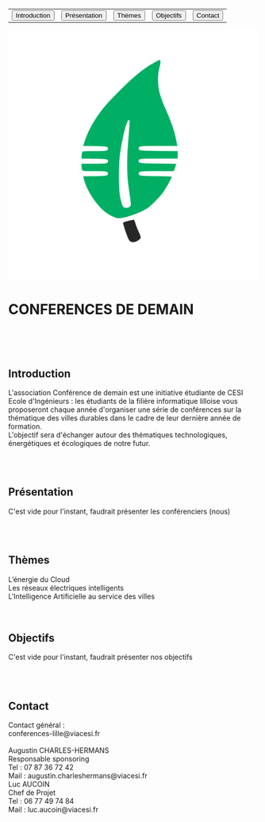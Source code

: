 <html lang="en">
  <head>
    <meta charset="utf-8">
    <meta name="viewport" content="width=device-width, initial-scale=1">
    <link href="https://cdn.jsdelivr.net/npm/bootstrap@5.1.3/dist/css/bootstrap.min.css" rel="stylesheet" integrity="sha384-1BmE4kWBq78iYhFldvKuhfTAU6auU8tT94WrHftjDbrCEXSU1oBoqyl2QvZ6jIW3" crossorigin="anonymous">
    <link rel="stylesheet" href="Style.css">
    <table class="table table-borderless">
        <tr>
            <td><a href="#section_Introduction"><button type="button" class="btn btn-secondary">Introduction</button></a></td>
            <td><a href="#section_Presentation"><button type="button" class="btn btn-secondary">Présentation</button></a></td>
            <td><a href="#section_Themes"><button type="button" class="btn btn-secondary">Thèmes</button></a></td>
            <td><a href="#section_Objectifs"><button type="button" class="btn btn-secondary">Objectifs</button></a></td>
            <td><a href="#section_Contact"><button type="button" class="btn btn-secondary">Contact</button></a></td>
        </tr>
    </table>
  </head>
  <body>
    <img src="CDD_logo.png" alt="hi" class="banner"/>
    <h1 class="Title">CONFERENCES DE DEMAIN</h2>
    <br><br><br>
    <section id="section_Introduction">
        <h1>Introduction</h1>
        <p>L'association Conférence de demain est une initiative étudiante de CESI Ecole d'Ingénieurs : les étudiants de la filière informatique lilloise vous proposeront chaque année d'organiser une série de conférences sur la thématique des villes durables dans le cadre de leur dernière année de formation.<br>
        L'objectif sera d'échanger autour des thématiques technologiques, énergétiques et écologiques de notre futur.</p>
        <br>
    </section>
    <br>
    <section id="section_Presentation">
        <h1>Présentation</h1>
        <p>C'est vide pour l'instant, faudrait présenter les conférenciers (nous)</p>
        <br>
    </section>
    <br>
    <section id="section_Themes">
        <h1>Thèmes</h1>
        <div class="container">
            <div class="row">
                <div class="col-md-4">
                    <div class="col-md-8">
                        L’énergie du Cloud
                    </div>
                </div>
                <div class="col-md-4">
                    <div class="col-md-8">
                        Les réseaux électriques intelligents
                    </div>
                </div>
                <div class="col-md-4">
                    <div class="col-md-8">
                        L'Intelligence Artificielle au service des villes
                    </div>
                </div>
            </div>
        </div>
    <br>
    </section>
    <br>
    <section id="section_Objectifs">
        <h1>Objectifs</h1>
        <p>C'est vide pour l'instant, faudrait présenter nos objectifs</p>
        <br>
    </section>
    <br>
    <section id="section_Contact">
        <h1>Contact</h1>
        <div class="container">
            <div class="row">
                <div class="big_box col-md-12">
                    <div class="col-md-24">
                        Contact général :
                        <br>conferences-lille@viacesi.fr
                    </div>
                </div>
            </div>
            <br>
            <div class="row">
                <div class="col-md-6">
                    <div class="col-md-12">
                        Augustin CHARLES-HERMANS
                        <br>Responsable sponsoring
                        <br>Tel : 07 87 36 72 42
                        <br>Mail : augustin.charleshermans@viacesi.fr
                    </div>
                </div>
                <div class="col-md-6">
                    <div class="col-md-12">
                        Luc AUCOIN
                        <br>Chef de Projet
                        <br>Tel : 06 77 49 74 84
                        <br>Mail : luc.aucoin@viacesi.fr
                    </div>
                </div>
            </div>
            <br>
        </div>
    </section>
    <script src="https://cdn.jsdelivr.net/npm/bootstrap@5.1.3/dist/js/bootstrap.bundle.min.js" integrity="sha384-ka7Sk0Gln4gmtz2MlQnikT1wXgYsOg+OMhuP+IlRH9sENBO0LRn5q+8nbTov4+1p" crossorigin="anonymous"></script>
  </body>
</html>